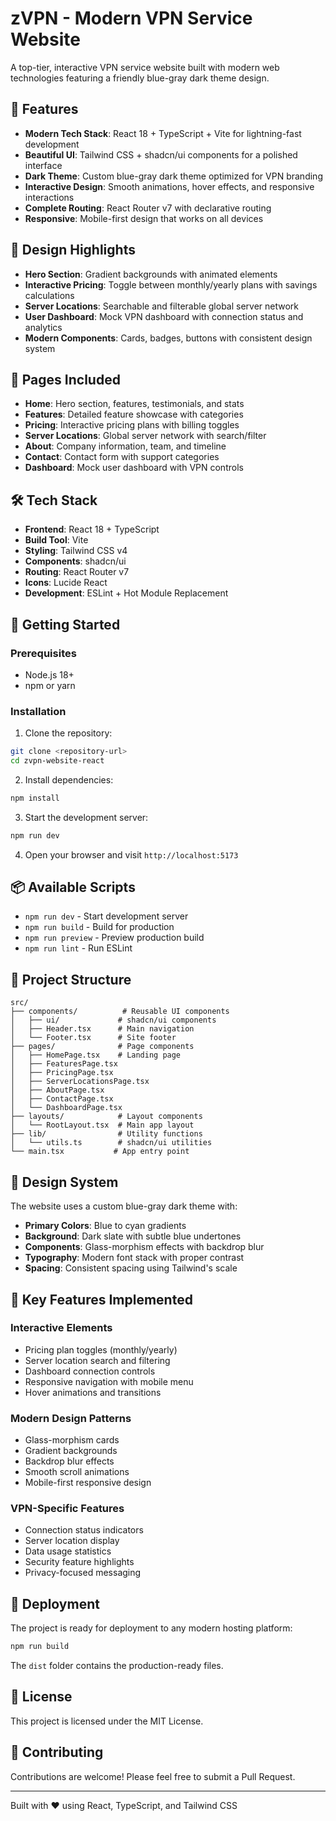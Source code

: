 # zVPN - Modern VPN Service Website

A top-tier, interactive VPN service website built with modern web technologies featuring a friendly blue-gray dark theme design.

## 🚀 Features

- **Modern Tech Stack**: React 18 + TypeScript + Vite for lightning-fast development
- **Beautiful UI**: Tailwind CSS + shadcn/ui components for a polished interface
- **Dark Theme**: Custom blue-gray dark theme optimized for VPN branding
- **Interactive Design**: Smooth animations, hover effects, and responsive interactions
- **Complete Routing**: React Router v7 with declarative routing
- **Responsive**: Mobile-first design that works on all devices

## 🎨 Design Highlights

- **Hero Section**: Gradient backgrounds with animated elements
- **Interactive Pricing**: Toggle between monthly/yearly plans with savings calculations
- **Server Locations**: Searchable and filterable global server network
- **User Dashboard**: Mock VPN dashboard with connection status and analytics
- **Modern Components**: Cards, badges, buttons with consistent design system

## 📱 Pages Included

- **Home**: Hero section, features, testimonials, and stats
- **Features**: Detailed feature showcase with categories
- **Pricing**: Interactive pricing plans with billing toggles
- **Server Locations**: Global server network with search/filter
- **About**: Company information, team, and timeline
- **Contact**: Contact form with support categories
- **Dashboard**: Mock user dashboard with VPN controls

## 🛠️ Tech Stack

- **Frontend**: React 18 + TypeScript
- **Build Tool**: Vite
- **Styling**: Tailwind CSS v4
- **Components**: shadcn/ui
- **Routing**: React Router v7
- **Icons**: Lucide React
- **Development**: ESLint + Hot Module Replacement

## 🚦 Getting Started

### Prerequisites
- Node.js 18+ 
- npm or yarn

### Installation

1. Clone the repository:
```bash
git clone <repository-url>
cd zvpn-website-react
```

2. Install dependencies:
```bash
npm install
```

3. Start the development server:
```bash
npm run dev
```

4. Open your browser and visit `http://localhost:5173`

## 📦 Available Scripts

- `npm run dev` - Start development server
- `npm run build` - Build for production
- `npm run preview` - Preview production build
- `npm run lint` - Run ESLint

## 🎯 Project Structure

```
src/
├── components/          # Reusable UI components
│   ├── ui/             # shadcn/ui components
│   ├── Header.tsx      # Main navigation
│   └── Footer.tsx      # Site footer
├── pages/              # Page components
│   ├── HomePage.tsx    # Landing page
│   ├── FeaturesPage.tsx
│   ├── PricingPage.tsx
│   ├── ServerLocationsPage.tsx
│   ├── AboutPage.tsx
│   ├── ContactPage.tsx
│   └── DashboardPage.tsx
├── layouts/            # Layout components
│   └── RootLayout.tsx  # Main app layout
├── lib/                # Utility functions
│   └── utils.ts        # shadcn/ui utilities
└── main.tsx           # App entry point
```

## 🎨 Design System

The website uses a custom blue-gray dark theme with:
- **Primary Colors**: Blue to cyan gradients
- **Background**: Dark slate with subtle blue undertones  
- **Components**: Glass-morphism effects with backdrop blur
- **Typography**: Modern font stack with proper contrast
- **Spacing**: Consistent spacing using Tailwind's scale

## 🌟 Key Features Implemented

### Interactive Elements
- Pricing plan toggles (monthly/yearly)
- Server location search and filtering
- Dashboard connection controls
- Responsive navigation with mobile menu
- Hover animations and transitions

### Modern Design Patterns
- Glass-morphism cards
- Gradient backgrounds
- Backdrop blur effects
- Smooth scroll animations
- Mobile-first responsive design

### VPN-Specific Features
- Connection status indicators
- Server location display
- Data usage statistics
- Security feature highlights
- Privacy-focused messaging

## 🚀 Deployment

The project is ready for deployment to any modern hosting platform:

```bash
npm run build
```

The `dist` folder contains the production-ready files.

## 📝 License

This project is licensed under the MIT License.

## 🤝 Contributing

Contributions are welcome! Please feel free to submit a Pull Request.

---

Built with ❤️ using React, TypeScript, and Tailwind CSS
